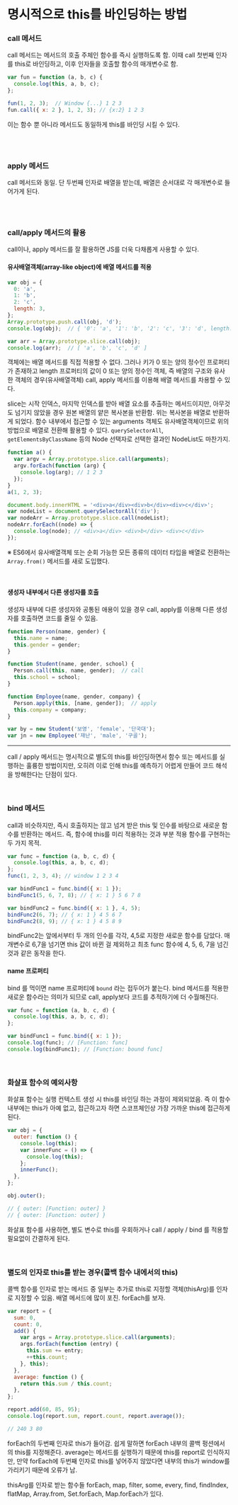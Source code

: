 # 명시적으로 this를 바인딩하는 방법

### call 메서드
call 메서드는 메서드의 호출 주체인 함수를 즉시 실행하도록 함. 이때 call 첫번째 인자를 this로 바인딩하고, 이후 인자들을 호출할 함수의 매개변수로 함.

```js
var fun = function (a, b, c) {
  console.log(this, a, b, c);
};

fun(1, 2, 3);  // Window {...} 1 2 3
fun.call({ x: 2 }, 1, 2, 3); // {x:2} 1 2 3
```

이는 함수 뿐 아니라 메서드도 동일하게 this를 바인딩 시킬 수 있다.

<br/>
<br/>

### apply 메서드
call 메서드와 동일. 단 두번째 인자로 배열을 받는데, 배열은 순서대로 각 매개변수로 들어가게 된다.

<br/>
<br/>

### call/apply 메서드의 활용
call이나, apply 메서드를 잘 활용하면 JS를 더욱 다채롭게 사용할 수 있다.

#### 유사배열객체(array-like object)에 배열 메서드를 적용
```js
var obj = {
  0: 'a',
  1: 'b',
  2: 'c',
  length: 3,
};
Array.prototype.push.call(obj, 'd');
console.log(obj);  // { '0': 'a', '1': 'b', '2': 'c', '3': 'd', length: 4 }

var arr = Array.prototype.slice.call(obj);
console.log(arr);  // [ 'a', 'b', 'c', 'd' ]
```

객체에는 배열 메서드를 직접 적용할 수 없다. 그러나 키가 0 또는 양의 정수인 프로퍼티가 존재하고 length 프로퍼티의 값이 0 또는 양의 정수인 객체, 즉 배열의 구조와 유사한 객체의 경우(유사배열객체) call, apply 메서드를 이용해 배열 메서드를 차용할 수 있다.

slice는 시작 인덱스, 마지막 인덱스를 받아 배열 요소를 추출하는 메서드이지만, 아무것도 넘기지 않았을 경우 원본 배열의 얕은 복사본을 반환함. 위는 복사본을 배열로 반환하게 되었다.
함수 내부에서 접근할 수 있는 arguments 객체도 유사배열객체이므로 위의 방법으로 배열로 전환해 활용할 수 있다. `querySelectorAll`, `getElementsByClassName` 등의 Node 선택자로 선택한 결과인 NodeList도 마찬가지.

```js
function a() {
  var argv = Array.prototype.slice.call(arguments);
  argv.forEach(function (arg) {
    console.log(arg); // 1 2 3
  });
}
a(1, 2, 3);

document.body.innerHTML = '<div>a</div><div>b</div><div>c</div>';
var nodeList = document.querySelectorAll('div');
var nodeArr = Array.prototype.slice.call(nodeList);
nodeArr.forEach((node) => {
  console.log(node); // <div>​a​</div>​ <div>​b​</div>​ <div>​c​</div>​
});
```

※ ES6에서 유사배열객체 또는 순회 가능한 모든 종류의 데이터 타입을 배열로 전환하는 `Array.from()` 메서드를 새로 도입했다.

<br/>

#### 생성자 내부에서 다른 생성자를 호출
생성자 내부에 다른 생성자와 공통된 애용이 있을 경우 call, apply를 이용해 다른 생성자를 호출하면 코드를 줄일 수 있음.

```js
function Person(name, gender) {
  this.name = name;
  this.gender = gender;
}

function Student(name, gender, school) {
  Person.call(this, name, gender);  // call
  this.school = school;
}

function Employee(name, gender, company) {
  Person.apply(this, [name, gender]);  // apply
  this.company = company;
}

var by = new Student('보영', 'female', '단국대');
var jn = new Employee('재난', 'male', '구골');
```

---
call / apply 메서드는 명시적으로 별도의 this를 바인딩하면서 함수 또는 메서드를 실행하는 훌륭한 방법이지만, 오히려 이로 인해 this를 예측하기 어렵게 만들어 코드 해석을 방해한다는 단점이 있다.

<br/>

### bind 메서드
call과 비슷하지만, 즉시 호출하지는 않고 넘겨 받은 this 및 인수를 바탕으로 새로운 함수를 반환하는 메서드. 즉, 함수에 this를 미리 적용하는 것과 부분 적용 함수를 구현하는 두 가지 목적.

```js
var func = function (a, b, c, d) {
  console.log(this, a, b, c, d);
};
func(1, 2, 3, 4); // window 1 2 3 4

var bindFunc1 = func.bind({ x: 1 });
bindFunc1(5, 6, 7, 8); // { x: 1 } 5 6 7 8

var bindFunc2 = func.bind({ x: 1 }, 4, 5);
bindFunc2(6, 7); // { x: 1 } 4 5 6 7
bindFunc2(8, 9); // { x: 1 } 4 5 8 9
```

bindFunc2는 앞에서부터 두 개의 인수를 각각, 4,5로 지정한 새로운 함수를 담았다. 매개변수로 6,7을 넘기면 this 값이 바뀐 걸 제외하고 최초 func 함수에 4, 5, 6, 7을 넘긴것과 같은 동작을 한다.

#### name 프로퍼티
bind 를 먹이면 name 프로퍼티에 `bound` 라는 접두어가 붙는다. bind 메서드를 적용한 새로운 함수라는 의미가 되므로 call, apply보다 코드를 추적하기에 더 수월해진다.

```js
var func = function (a, b, c, d) {
  console.log(this, a, b, c, d);
};

var bindFunc1 = func.bind({ x: 1 });
console.log(func); // [Function: func]
console.log(bindFunc1); // [Function: bound func]
```

<br/>

### 화살표 함수의 예외사항
화살표 함수는 실행 컨텍스트 생성 시 this를 바인딩 하는 과정이 제외되었음. 즉 이 함수 내부에는 this가 아예 없고, 접근하고자 하면 스코프체인상 가장 가까운 this에 접근하게 된다.

```js
var obj = {
  outer: function () {
    console.log(this);
    var innerFunc = () => {
      console.log(this);
    };
    innerFunc();
  },
};

obj.outer();

// { outer: [Function: outer] }
// { outer: [Function: outer] }
```

화살표 함수를 사용하면, 별도 변수로 this를 우회하거나 call / apply / bind 를 적용할 필요없이 간결하게 된다.

<br/>

### 별도의 인자로 this를 받는 경우(콜백 함수 내에서의 this)
콜백 함수를 인자로 받는 메서드 중 일부는 추가로 this로 지정할 객체(thisArg)를 인자로 지정할 수 있음. 배열 메서드에 많이 포진. forEach를 보자.

```js
var report = {
  sum: 0,
  count: 0,
  add() {
    var args = Array.prototype.slice.call(arguments);
    args.forEach(function (entry) {
      this.sum += entry;
      ++this.count;
    }, this);
  },
  average: function () {
    return this.sum / this.count;
  },
};

report.add(60, 85, 95);
console.log(report.sum, report.count, report.average());

// 240 3 80
```

forEach의 두번째 인자로 this가 들어감. 쉽게 말하면 forEach 내부의 콜백 펑션에서의 this를 지정해준다.
average는 메서드를 실행하기 때문에 this를 report로 인식하지만, 만약 forEach에 두번째 인자로 this를 넣어주지 않았다면 내부의 this가 window를 가리키기 때문에 오류가 남.

thisArg를 인자로 받는 함수들
forEach, map, filter, some, every, find, findIndex, flatMap, Array.from, Set.forEach, Map.forEach가 있다.